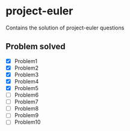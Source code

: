 # project-euler

Contains the solution of project-euler questions

## Problem solved

- [x] Problem1
- [x] Problem2
- [x] Problem3
- [x] Problem4
- [x] Problem5
- [ ] Problem6
- [ ] Problem7
- [ ] Problem8
- [ ] Problem9
- [ ] Problem10
